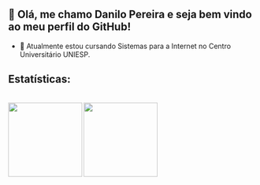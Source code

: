 ## 👋 Olá, me chamo Danilo Pereira e seja bem vindo ao meu perfil do GitHub!

- 🌱 Atualmente estou cursando Sistemas para a Internet no Centro Universitário UNIESP.

## Estatísticas:

<br>

<div class="estatistica">
  
  <a href="https://github.com/d4nkali">
  <img align="left" height="150px" src="https://github-readme-stats.vercel.app/api/top-langs/?username=d4nkali&layout=compact&langs_count=100&theme=dracula&locale=pt-br"/>
  <img height="150px" align="center" src="https://github-readme-stats.vercel.app/api?username=d4nkali&theme=dracula&hide_rank=true&locale=pt-br&show_icons=true&count_private=true&include_all_commits=true"/>
    
</div>

<br>

<!--
**d4nkali/d4nkali** is a ✨ _special_ ✨ repository because its `README.md` (this file) appears on your GitHub profile.

Here are some ideas to get you started:

- 🔭 I’m currently working on ...
- 🌱 I’m currently learning ...
- 👯 I’m looking to collaborate on ...
- 🤔 I’m looking for help with ...
- 💬 Ask me about ...
- 📫 How to reach me: ...
- 😄 Pronouns: ...
- ⚡ Fun fact: ...
-->
